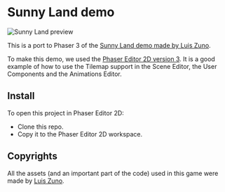 # Sunny Land demo

![Sunny Land preview](sunny-land-preview.png)

This is a port to Phaser 3 of the [Sunny Land demo made by Luis Zuno](https://ansimuz.itch.io/sunny-land-pixel-game-art).

To make this demo, we used the [Phaser Editor 2D version 3](https://phasereditor2d.com). It is a good example of how to use the Tilemap support in the Scene Editor, the User Components and the Animations Editor.


## Install

To open this project in Phaser Editor 2D:

* Clone this repo.
* Copy it to the Phaser Editor 2D workspace.

## Copyrights

All the assets (and an important part of the code) used in this game were made by [Luis Zuno](https://ansimuz.com/).


